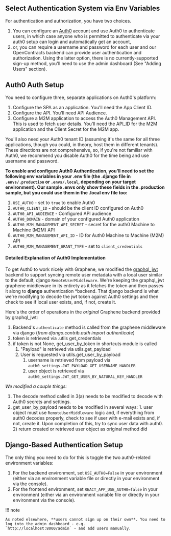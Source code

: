 ## Select Authentication System via Env Variables

For authentication and authorization, you have two choices.
1. You can configure an [Auth0](https://auth0.com/) account and use Auth0 to authenticate users, in which case anyone
   who is permitted to authenticate via your auth0 setup can login and automatically get an account,
2. or, you can require a username and password for each user and our OpenContracts backend can provide user
   authentication and authorization. Using the latter option, there is no currently-supported sign-up method, you'll
   need to use the admin dashboard (See "Adding Users" section).

## Auth0 Auth Setup

You need to configure three, separate applications on Auth0's platform:

1. Configure the SPA as an application. You'll need the App Client ID.
2. Configure the API. You'll need API Audience.
3. Configure a M2M application to access the Auth0 Management API. This is used to fetch user details.
   You'll need the API_ID for the M2M application and the Client Secret for the M2M app.

You'll also need your Auth0 tenant ID (assuming it's the same for all three applications,
though you could, in theory, host them in different tenants).  These directions are not comprehensive, so, if you're
not familiar with Auth0, we recommend you disable Auth0 for the time being and use username and password.

**To enable and configure Auth0 Authentication, you'll need to set the following env variables in your .env file (the
.django file in `.envs/.production` or `.envs/.local`, depending on your target environment). Our sample .envs only
show these fields in the .production sample, but you could use them in the .local env file too:**

1. `USE_AUTH0` - set to `true` to enable Auth0
2. `AUTH0_CLIENT_ID` - should be the client ID configured on Auth0
3. `AUTH0_API_AUDIENCE` - Configured API audience
4. `AUTH0_DOMAIN` - domain of your configured Auth0 application
5. `AUTH0_M2M_MANAGEMENT_API_SECRET` - secret for the auth0 Machine to Machine (M2M) API
6. `AUTH0_M2M_MANAGEMENT_API_ID` - ID for Auth0 Machine to Machine (M2M) API
7. `AUTH0_M2M_MANAGEMENT_GRANT_TYPE` - set to `client_credentials`

#### Detailed Explanation of Auth0 Implementation

To get Auth0 to work nicely with Graphene, we modified the [graphql_jwt](https://github.com/flavors/django-graphql-jwt)
backend to support syncing  remote user metadata with a local user similar to the default, django
`RemoteUserMiddleware`.  We're keeping the graphql_jwt graphene middleware in its entirety as it fetches the  token
and then passes it along to **django** authentication *backend. That django backend  is what we're modifying to decode
the jwt token against Auth0 settings and then check to see if local user exists, and, if not, create it.

Here's the order of operations in the *original* Graphene backend provided by graphql_jwt:

1. Backend's ``authenticate`` method is called from the graphene middleware via django (*from django.contrib.auth
   import authenticate*)
2. token is retrieved via .utils get_credentials
3. if token is not None, get_user_by_token in shortcuts module is called
    1. "Payload" is retrieved via utils.get_payload
    2. User is requested via utils.get_user_by_payload
       1. username is retrieved from payload via `auth0_settings.JWT_PAYLOAD_GET_USERNAME_HANDLER`
       2. user object is retrieved via `auth0_settings.JWT_GET_USER_BY_NATURAL_KEY_HANDLER`

*We modified a couple things:*

1. The decode method called in 3(a) needs to be modified to decode with Auth0 secrets and settings.
2. get_user_by_payload needs to be modified in several ways:
       1. user object must use `RemoteUserMiddleware` logic and, if everything from auth0 decodes properly,
          check to see if user with e-mail exists and, if not, create it. Upon completion of this,
          try to sync user data with auth0.
    2) return created or retrieved user object as original method did

## Django-Based Authentication Setup

The only thing you need to do for this is toggle the two auth0-related environment variables:
1. For the backend environment, set `USE_AUTH0=False` in your environment (either via an environment variable file or
   directly in your environment via the console).
2. For the frontend environment, set `REACT_APP_USE_AUTH0=false` in your environment (either via an environment variable file or
   directly in your environment via the console).

!!! note

    As noted elsewhere, **users cannot sign up on their own**. You need to log into the admin dashboard - e.g.
    `http://localhost:8000/admin` - and add users manually.
